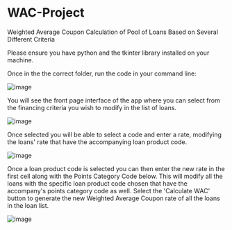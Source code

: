 # WAC-Project
Weighted Average Coupon Calculation of Pool of Loans Based on Several Different Criteria

Please ensure you have python and the tkinter library installed on your machine.

Once in the the correct folder, run the code in your command line:

![image](https://github.com/Mattsda/WAC-Project/assets/44985594/c3488af7-d6b9-4098-951c-808fb9c91cc4)

You will see the front page interface of the app where you can select from the financing criteria you wish to modify in the list of loans.

![image](https://github.com/Mattsda/WAC-Project/assets/44985594/51957da5-fd90-4443-b6ff-dfb067dd62e7)

Once selected you will be able to select a code and enter a rate, modifying the loans' rate that have the accompanying loan product code.

![image](https://github.com/Mattsda/WAC-Project/assets/44985594/404f3f85-16f7-4110-905a-2a263f072fcf)

Once a loan product code is selected you can then enter the new rate in the first cell along with the Points Category Code below. 
This will modify all the loans with the specific loan product code chosen that have the accompany's points category code as well.
Select the 'Calculate WAC' button to generate the new Weighted Average Coupon rate of all the loans in the loan list.

![image](https://github.com/Mattsda/WAC-Project/assets/44985594/98ffa43b-ef1a-44cb-aaf3-eb5ff569b55a)

